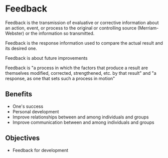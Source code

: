 # Feedback

Feedback is the transmission of evaluative or corrective information about an action, event, or process to the original or controlling source (Merriam-Webster) or the information so transmitted.

Feedback is the response information used to compare the actual result and its desired one.

Feedback is about future improvements

Feedback is "a process in which the factors that produce a result are themselves modified, corrected, strengthened, etc. by that result" and "a response, as one that sets such a process in motion"

## Benefits

- One's success
- Personal development
- Improve relationships between and among individuals and groups
- Improve communication between and among individuals and groups

## Objectives

- Feedback for development